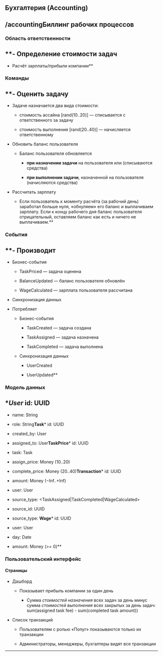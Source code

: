 ## **Бухгалтерия (Accounting)**

## **/accountingБиллинг рабочих процессов**

### **Область ответственности**

## **- Определение стоимости задач

- Расчёт зарплаты/прибыли компании**

### **Команды**

## **- Оценить задачу

  - Задаче назначается два вида стоимости:

    - стоимость ассайна \[rand(10..20)] — списывается с ответственного за задачу

    - стоимость выполнения \[rand(20..40)] — начисляется ответственному

- Обновить баланс пользователя

  - Баланс пользователя обновляется 

    - **при назначении задачи** на пользователя или (списываются средства) 

    - **при выполнении задачи**, назначенной на пользователя (начисляются средства)

- Рассчитать зарплату

  - Если пользователь к моменту расчёта (за рабочий день) заработал больше нуля, «обнуляем» его баланс и выплачиваем зарплату. Если к концу рабочего дня баланс пользователя отрицательный, оставляем баланс как есть и ничего не выплачиваем.**

### **События**

## **- Производит

  - Бизнес-события

    - TaskPriced — задача оценена

    - BalanceUpdated — баланс пользователя обновлён

    - WageCalculated — зарплата пользователя рассчитана

  - Синхронизация данных

- Потребляет

  - Бизнес-события

    - TaskCreated — задача создана

    - TaskAssigned — задача назначена

    - TaskCompleted — задача выполнена

  - Синхронизация данных

    - UserCreated

    - UserUpdated**

### **Модель данных**

## ****User*** id: UUID

* name: String

* role: String**Task*** id: UUID

* created\_by: User

* assigned\_to: User**TaskPrice*** id: UUID

* task: Task

* assign\_price: Money (10..20)

* complete\_price: Money (20..40)**Transaction*** id: UUID

* amount: Money (−Inf..+Inf)

* user: User

* source\_type: \<TaskAssigned|TaskCompleted|WageCalculated>

* source\_id: UUID

* source\_type: **Wage*** id: UUID

* user: User

* day: Date

* amount: Money (>= 0)**

### **Пользовательский интерфейс**

#### Страницы

- Дашборд

  - Показывает прибыль компании за один день

    - Сумма _стоимостей назначения_ всех задач за день минус сумма _стоимостей выполнения_ всех закрытых за день задач: \
      sum(assigned task fee) - sum(completed task amount))

- Список транзакций

  - Пользователям с ролью «Попуг» показываются только их транзакции

  - Администраторы, менеджеры, бухгалтеры видят все транзакции
--------------------------------------------------------------
